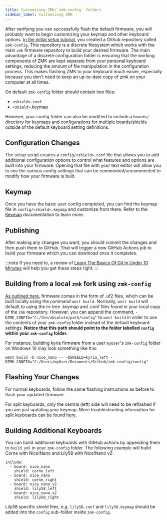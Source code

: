 ```yaml
---
title: Customizing ZMK/`zmk-config` folders
sidebar_label: Customizing ZMK
---
```


After verifying you can successfully flash the default firmware, you will probably want to begin customizing your keymap and other keyboard options.
[In the initial setup tutorial](user-setup.md), you created a Github repository called `zmk-config`. This repository is a discrete filesystem which works
with the main `zmk` firmware repository to build your desired firmware. The main advantage of a discrete configuration folder is ensuring that the
working components of ZMK are kept separate from your personal keyboard settings, reducing the amount of file manipulation in the configuration process.
This makes flashing ZMK to your keyboard much easier, especially because you don't need to keep an up-to-date copy of zmk on your computer at all times.

On default `zmk-config` folder should contain two files:

- `<shield>.conf`
- `<shield>`.keymap

However, your config folder can also be modified to include a `boards/` directory for keymaps and configurations for multiple boards/shields
outside of the default keyboard setting definitions.

## Configuration Changes

The setup script creates a `config/<shield>.conf` file that allows you to add additional configuration options to
control what features and options are built into your firmware. Opening that file with your text editor will allow you to see the
various config settings that can be commented/uncommented to modify how your firmware is built.

## Keymap

Once you have the basic user config completed, you can find the keymap file in `config/<shield>.keymap` and customize from there.
Refer to the [Keymap](features/keymaps.md) documentation to learn more.

## Publishing

After making any changes you want, you should commit the changes and then push them to GitHub. That will trigger a new
GitHub Actions job to build your firmware which you can download once it completes.

:::note
If you need to, a review of [Learn The Basics Of Git In Under 10 Minutes](https://www.freecodecamp.org/news/learn-the-basics-of-git-in-under-10-minutes-da548267cc91/) will help you get these steps right.
:::

## Building from a local `zmk` fork using `zmk-config`

[As outlined here](development/build-flash.md), firmware comes in the form of .uf2 files, which can be built locally using the command `west build`. Normally,
`west build` will default to using the in-tree .keymap and .conf files found in your local copy of the `zmk` repository. However, you can append the command, `-DZMK_CONFIG="C:/the/absolute/path/config"` to `west build` in order to use the contents of your `zmk-config` folder instead of the
default keyboard settings.
**Notice that this path should point to the folder labelled `config` within your `zmk-config` folder.**

For instance, building kyria firmware from a user `myUser`'s `zmk-config` folder on Windows 10 may look something like this:

```
west build -b nice_nano -- -DSHIELD=kyria_left -DZMK_CONFIG="C:/Users/myUser/Documents/Github/zmk-config/config"
```

## Flashing Your Changes

For normal keyboards, follow the same flashing instructions as before to flash your updated firmware.

For split keyboards, only the central (left) side will need to be reflashed if you are just updating your keymap.
More troubleshooting information for split keyboards can be found [here](troubleshooting.md#split-keyboard-halves-unable-to-pair).

## Building Additional Keyboards

You can build additional keyboards with GitHub actions by appending them to `build.yml` in your `zmk-config` folder. The following example will build Corne with Nice!Nano and Lily58 with Nice!Nano v2:

```
include:
  - board: nice_nano
    shield: corne_left
  - board: nice_nano
    shield: corne_right
  - board: nice_nano_v2
    shield: lily58_left
  - board: nice_nano_v2
    shield: lily58_right
```

Lily58 specific shield files, e.g. `lily58.conf` and `lily58.keymap` should be added into the `config` sub-folder inside `zmk-config`.
